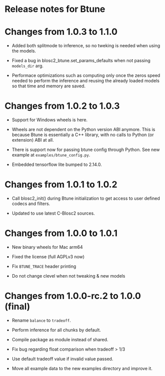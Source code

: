 Release notes for Btune
=======================

Changes from 1.0.3 to 1.1.0
===========================

* Added both splitmode to inference, so no tweking is
  needed when using the models.

* Fixed a bug in blosc2_btune.set_params_defaults when not 
  passing `models_dir` arg.

* Performace optimizations such as computing only once 
  the zeros speed needed to perform the inference 
  and reusing the already loaded models so that time and memory
  are saved.


Changes from 1.0.2 to 1.0.3
===========================

* Support for Windows wheels is here.

* Wheels are not dependent on the Python version ABI anymore.
  This is because Btune is essentially a C++ library, with no
  calls to Python (or extension) ABI at all.

* There is support now for passing btune config through Python.
  See new example at ``examples/btune_config.py``.

* Embedded tensorflow lite bumped to 2.14.0.


Changes from 1.0.1 to 1.0.2
===========================

* Call blosc2_init() during Btune initialization to get
  access to user defined codecs and filters.

* Updated to use latest C-Blosc2 sources.


Changes from 1.0.0 to 1.0.1
===========================

* New binary wheels for Mac arm64

* Fixed the license (full AGPLv3 now)

* Fix `BTUNE_TRACE` header printing

* Do not change clevel when not tweaking & new models


Changes from 1.0.0-rc.2 to 1.0.0 (final)
========================================

* Rename `balance` to `tradeoff`.

* Perform inference for all chunks by default.

* Compile package as module instead of shared.

* Fix bug regarding float comparison when tradeoff > 1/3

* Use default tradeoff value if invalid value passed.

* Move all example data to the new examples directory and improve it.
